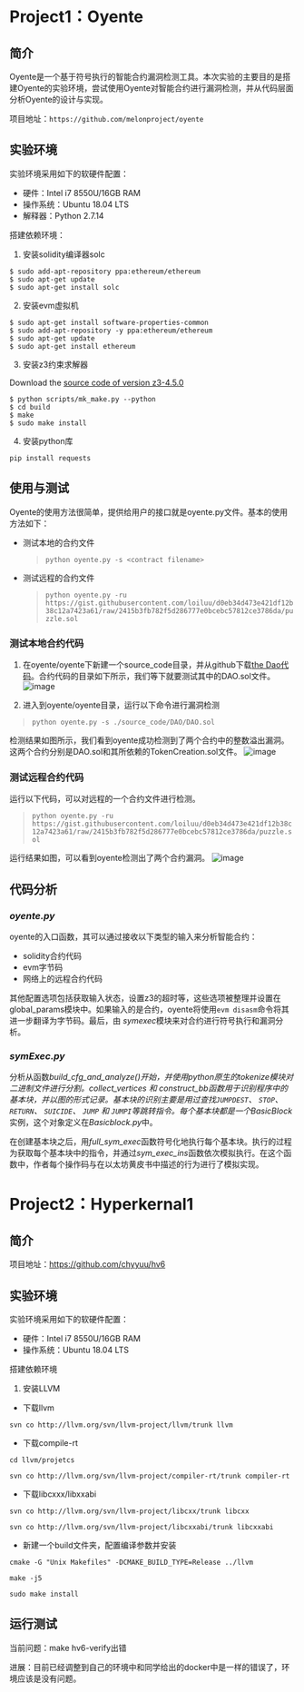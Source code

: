 # Project1：Oyente

## 简介

 Oyente是一个基于符号执行的智能合约漏洞检测工具。本次实验的主要目的是搭建Oyente的实验环境，尝试使用Oyente对智能合约进行漏洞检测，并从代码层面分析Oyente的设计与实现。

 项目地址：`https://github.com/melonproject/oyente`

## 实验环境

实验环境采用如下的软硬件配置：
- 硬件：Intel i7 8550U/16GB RAM
- 操作系统：Ubuntu 18.04 LTS
- 解释器：Python 2.7.14

搭建依赖环境：

1. 安装solidity编译器solc
```
$ sudo add-apt-repository ppa:ethereum/ethereum
$ sudo apt-get update
$ sudo apt-get install solc
```

2. 安装evm虚拟机
```
$ sudo apt-get install software-properties-common
$ sudo add-apt-repository -y ppa:ethereum/ethereum
$ sudo apt-get update
$ sudo apt-get install ethereum
```

3. 安装z3约束求解器

Download the [source code of version z3-4.5.0](https://github.com/Z3Prover/z3/releases/tag/z3-4.5.0)

```
$ python scripts/mk_make.py --python
$ cd build
$ make
$ sudo make install
```

4. 安装python库
```
pip install requests
```

## 使用与测试
Oyente的使用方法很简单，提供给用户的接口就是oyente.py文件。基本的使用方法如下：

- 测试本地的合约文件

    > `python oyente.py -s <contract filename>` 

- 测试远程的合约文件
    > `python oyente.py -ru https://gist.githubusercontent.com/loiluu/d0eb34d473e421df12b38c12a7423a61/raw/2415b3fb782f5d286777e0bcebc57812ce3786da/puzzle.sol`


### 测试本地合约代码

1. 在oyente/oyente下新建一个source_code目录，并从github下载[the Dao代码](https://github.com/slockit/DAO)。合约代码的目录如下所示，我们等下就要测试其中的DAO.sol文件。
![image](./pics/oyente0.png)

2. 进入到oyente/oyente目录，运行以下命令进行漏洞检测
> `python oyente.py -s ./source_code/DAO/DAO.sol`

检测结果如图所示，我们看到oyente成功检测到了两个合约中的整数溢出漏洞。这两个合约分别是DAO.sol和其所依赖的TokenCreation.sol文件。
![image](./pics/oyente1.png)

### 测试远程合约代码

运行以下代码，可以对远程的一个合约文件进行检测。
> `python oyente.py -ru https://gist.githubusercontent.com/loiluu/d0eb34d473e421df12b38c12a7423a61/raw/2415b3fb782f5d286777e0bcebc57812ce3786da/puzzle.sol`

运行结果如图，可以看到oyente检测出了两个合约漏洞。
![image](./pics/oyente2.png)

## 代码分析

### *oyente.py*

oyente的入口函数，其可以通过接收以下类型的输入来分析智能合约：
- solidity合约代码
- evm字节码
- 网络上的远程合约代码

其他配置选项包括获取输入状态，设置z3的超时等，这些选项被整理并设置在global_params模块中。如果输入的是合约，oyente将使用```evm disasm```命令将其进一步翻译为字节码。最后，由 *symexec*模块来对合约进行符号执行和漏洞分析。

### *symExec.py*

分析从函数*build_cfg_and_analyze()*开始，并使用python原生的tokenize模块对二进制文件进行分割。*collect_vertices* 和 *construct_bb*函数用于识别程序中的基本块，并以图的形式记录。基本块的识别主要是用过查找```JUMPDEST```、 ```STOP```、 ```RETURN```、 ```SUICIDE```、 ```JUMP``` 和 ```JUMPI```等跳转指令。每个基本块都是一个*BasicBlock*实例，这个对象定义在*Basicblock.py*中。

在创建基本块之后，用*full_sym_exec*函数符号化地执行每个基本块。执行的过程为获取每个基本块中的指令，并通过*sym_exec_ins*函数依次模拟执行。在这个函数中，作者每个操作码与在以太坊黄皮书中描述的行为进行了模拟实现。

# Project2：Hyperkernal1

## 简介
 
项目地址：https://github.com/chyyuu/hv6

## 实验环境

实验环境采用如下的软硬件配置：
- 硬件：Intel i7 8550U/16GB RAM
- 操作系统：Ubuntu 18.04 LTS

搭建依赖环境

1. 安装LLVM

- 下载llvm

`svn co http://llvm.org/svn/llvm-project/llvm/trunk llvm`

- 下载compile-rt

`cd llvm/projetcs`

`svn co http://llvm.org/svn/llvm-project/compiler-rt/trunk compiler-rt `
 
- 下载libcxxx/libxxabi

`svn co http://llvm.org/svn/llvm-project/libcxx/trunk libcxx  `

`svn co http://llvm.org/svn/llvm-project/libcxxabi/trunk libcxxabi`

- 新建一个build文件夹，配置编译参数并安装

`cmake -G "Unix Makefiles" -DCMAKE_BUILD_TYPE=Release ../llvm`

`make -j5`

`sudo make install`

## 运行测试

当前问题：make hv6-verify出错

进展：目前已经调整到自己的环境中和同学给出的docker中是一样的错误了，环境应该是没有问题。